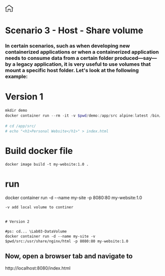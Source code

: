 [![Home](../../img/home.png)](../M-03/README.md)
# Scenario 3 - Host - Share volume
### In certain scenarios, such as when developing new containerized applications or when a containerized application needs to consume data from a certain folder produced—say—by a legacy application, it is very useful to use volumes that mount a specific host folder. Let's look at the following example:


# Version 1

```powershell
mkdir demo
docker container run --rm -it -v $pwd/demo:/app/src alpine:latest /bin/sh

# cd /app/src/
# echo "<h1>Personal Website</h1>" > index.html  

```

# Build docker file
```dockerfile
docker image build -t my-website:1.0 .
```

# run 
docker container run -d --name my-site -p 8080:80 my-website:1.0

```dockerfile
-v add local volume to continer
```

```

# Version 2

#ps: cd... \Lab03-DataVolume
docker container run -d --name my-site -v $pwd/src:/usr/share/nginx/html -p 8080:80 my-website:1.0
```

## Now, open a browser tab and navigate to 
http://localhost:8080/index.html


